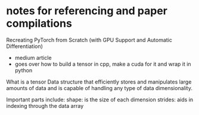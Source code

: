 # notes for referencing and paper compilations

Recreating PyTorch from Scratch (with GPU Support and Automatic Differentiation)

- medium article
- goes over how to build a tensor in cpp, make a cuda for it and wrap it in python

What is a tensor
    Data structure that efficiently stores and manipulates large amounts of data and is capable of handling any type of data dimensionality.

Important parts include:
    shape: is the size of each dimension 
    strides: aids in indexing through the data array
    